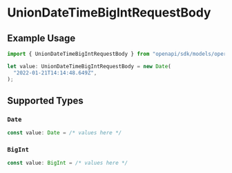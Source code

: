 # UnionDateTimeBigIntRequestBody

## Example Usage

```typescript
import { UnionDateTimeBigIntRequestBody } from "openapi/sdk/models/operations";

let value: UnionDateTimeBigIntRequestBody = new Date(
  "2022-01-21T14:14:48.649Z",
);
```

## Supported Types

### `Date`

```typescript
const value: Date = /* values here */
```

### `BigInt`

```typescript
const value: BigInt = /* values here */
```

